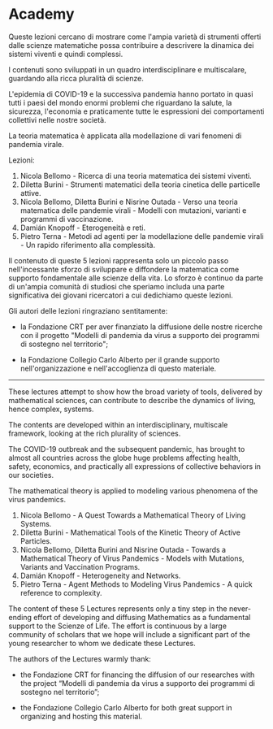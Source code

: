 # Academy

Queste lezioni cercano di mostrare come l'ampia varietà di strumenti offerti dalle scienze matematiche possa contribuire a descrivere la dinamica dei sistemi viventi e quindi complessi.

I contenuti sono sviluppati in un quadro interdisciplinare e multiscalare, guardando alla ricca pluralità di scienze.

L'epidemia di COVID-19 e la successiva pandemia hanno portato in quasi tutti i paesi del mondo enormi problemi che riguardano la salute, la sicurezza, l'economia e praticamente tutte le espressioni dei comportamenti collettivi nelle nostre società.

La teoria matematica è applicata alla modellazione di vari fenomeni di pandemia virale.

Lezioni: 
1. Nicola Bellomo - Ricerca di una teoria matematica dei sistemi viventi.
2. Diletta Burini - Strumenti matematici della teoria cinetica delle particelle attive.
3. Nicola Bellomo, Diletta Burini e Nisrine Outada - Verso una teoria matematica delle pandemie virali - Modelli con mutazioni, varianti e programmi di vaccinazione.
4. Damián Knopoff - Eterogeneità e reti.
5. Pietro Terna - Metodi ad agenti per la modellazione delle pandemie virali - Un rapido riferimento alla complessità.

Il contenuto di queste 5 lezioni rappresenta solo un piccolo passo nell'incessante sforzo di sviluppare e diffondere la matematica come supporto fondamentale alle scienze della vita. Lo sforzo è continuo da parte di un'ampia comunità di studiosi che speriamo includa una parte significativa dei giovani ricercatori a cui dedichiamo queste lezioni.

Gli autori delle lezioni ringraziano sentitamente:

- la Fondazione CRT per aver finanziato la diffusione delle nostre ricerche con il progetto "Modelli di pandemia da virus a supporto dei programmi di sostegno nel territorio";

- la Fondazione Collegio Carlo Alberto per il grande supporto nell'organizzazione e nell'accoglienza di questo materiale.

---------------

These lectures attempt to show how the broad variety of tools, delivered by mathematical sciences, can contribute to describe the dynamics of living, hence complex, systems.

The contents are developed within an interdisciplinary, multiscale framework, looking at the rich plurality of sciences.

The COVID-19 outbreak and the subsequent pandemic, has brought to almost all countries across the globe huge problems affecting health, safety, economics, and practically all expressions of collective behaviors in our societies.

The mathematical theory is applied to modeling various phenomena of the virus pandemics.

1. Nicola Bellomo - A Quest Towards a Mathematical Theory of Living Systems.
2. Diletta Burini - Mathematical Tools of the Kinetic Theory of Active Particles.
3. Nicola Bellomo, Diletta Burini and Nisrine Outada - Towards a Mathematical Theory of Virus Pandemics - Models with Mutations, Variants and Vaccination Programs.
4. Damián Knopoff - Heterogeneity and Networks.
5. Pietro Terna - Agent Methods to Modeling Virus Pandemics - A quick reference to complexity.

The content of these 5 Lectures represents only a tiny step in the never-ending effort of developing and diffusing Mathematics as a fundamental support to the Scienze of Life. The effort is continuous by a large community of scholars that we hope will include a significant part of the young researcher to whom we dedicate these Lectures.

The authors of the Lectures warmly thank:

- the Fondazione CRT for financing the diffusion of our researches with the project “Modelli di pandemia da virus a supporto dei programmi di sostegno nel territorio”;

- the Fondazione Collegio Carlo Alberto for both great support in organizing and hosting this material.

